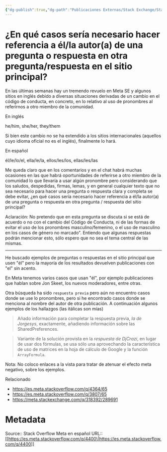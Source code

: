 ```yaml
---
{"dg-publish":true,"dg-path":"Publicaciones Externas/Stack Exchange/Stack Overflow en español/Stack Overflow en español Meta/es.meta.stackoverflow.com-4400.md","permalink":"/publicaciones-externas/stack-exchange/stack-overflow-en-espanol/stack-overflow-en-espanol-meta/es-meta-stackoverflow-com-4400/","title":"¿En qué casos sería necesario hacer referencia a él/la autor(a) de una pregunta o respuesta en otra pregunta/respuesta en el sitio principal?","hide":true,"noteIcon":"default","created":"2024-04-03T12:49:10.631-06:00","updated":"2024-04-05T16:44:04.300-06:00"}
---
```


# ¿En qué casos sería necesario hacer referencia a él/la autor(a) de una pregunta o respuesta en otra pregunta/respuesta en el sitio principal?

En las últimas semanas hay un tremendo revuelo en Meta SE y algunos sitios en inglés debido a diversas situaciones derivadas de un cambio en el código de conducta, en concreto, en lo relativo al uso de pronombres al referirnos a otro miembro de la comunidad. 

En inglés  

he/him, she/her, they/them

Si bien este cambio no se ha extendido a los sitios internacionales (aquellos cuyo idioma oficial no es el inglés), finalmente lo hará.

En español 
 
él/le/lo/el, ella/le/la, ellos/les/los, ellas/les/las


Me queda claro que en los comentarios y en el chat habrá muchas ocasiones en las que habrá oportunidades de referirse a otro miembro de la comunidad lo que llevaría a usar algún pronombre pero considerando que los saludos, despedidas, firmas, lemas,  y en general cualquier texto que no sea necesario para hacer una pregunta o respuesta clara y completa se debe evitar, ¿en qué casos sería necesario hacer referencia a él/la autor(a) de una pregunta o respuesta en otra pregunta / respuesta del sitio principal?

Aclaración: No pretendo que en esta pregunta se discuta si se está de acuerdo o no con el cambio del Código de Conducta, ni de las formas de evitar el uso de los pronombres masculino/femenino, o el uso de masculino en los casos de género no marcado". Entiendo que algunas respuestas podrán mencionar esto, sólo espero que no sea el tema central de las mismas.

<hr>

He buscado ejemplos de preguntas o respuestas en el sitio principal que usen "él" pero la mayoría de los resultados devuelven publicaciones con "el" sin acento. 

En Meta tenemos varios casos que usan "él", por ejemplo publicaciones que hablan sobre Jon Skeet, los nuevos moderadores, entre otras.

Otra búsqueda ha sido `respuesta previa` pero aún no encuentro casos donde se use lo pronombres, pero si he encontrado casos donde se menciona al nombre del autor de otra publicación. A continuación algunos ejemplos de los hallazgos (las itálicas son mías)

<!-- [respuesta](https://es.stackoverflow.com/a/54396/65) -->

> Añado información para completar la respuesta previa, *la de Jorgesys*, exactamente, añadiendo información sobre las SharedPreferences.

<!-- [respuesta](https://es.stackoverflow.com/a/289671/65) -->
> Variante de la solución provista en la *respuesta de DjCrazi*, en lugar de usar dos fórmulas, se usa sólo una aprovechando la característica de uso de matrices en la hoja de cálculo de Google y la función `ArrayFormula`.


Nota: No coloco enlaces a la vista para tratar de atenuar el efecto meta negativo, sobre los ejemplos.

Relacionado

- https://es.meta.stackoverflow.com/q/4364/65
- https://es.meta.stackoverflow.com/q/3807/65
- https://meta.stackexchange.com/q/318392/289691

# Metadata
Source:: Stack Overflow Meta en español
URL:: [[https://es.meta.stackoverflow.com/q/4400\|https://es.meta.stackoverflow.com/q/4400]]

